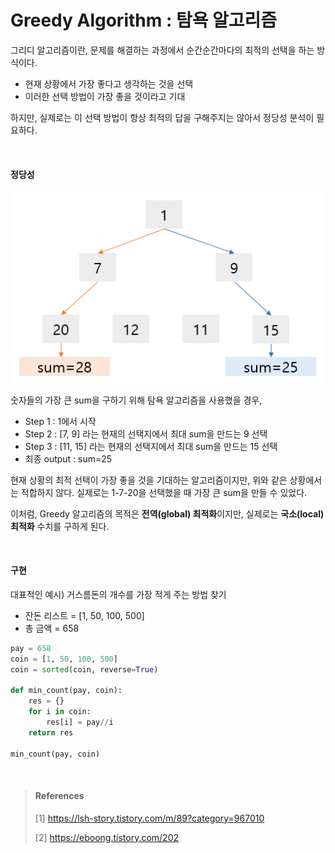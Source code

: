 # Greedy Algorithm : 탐욕 알고리즘

그리디 알고리즘이란, 문제를 해결하는 과정에서 순간순간마다의 최적의 선택을 하는 방식이다.

* 현재 상황에서 가장 좋다고 생각하는 것을 선택
* 이러한 선택 방법이 가장 좋을 것이라고 기대

하지만, 실제로는 이 선택 방법이 항상 최적의 답을 구해주지는 않아서 정당성 분석이 필요하다.

<br>

#### 정당성

![figure8](./img/figure8.PNG)

숫자들의 가장 큰 sum을 구하기 위해 탐욕 알고리즘을 사용했을 경우,

* Step 1 : 1에서 시작
* Step 2 : [7, 9] 라는 현재의 선택지에서 최대 sum을 만드는 9 선택
* Step 3 : [11, 15] 라는 현재의 선택지에서 최대 sum을 만드는 15 선택
* 최종 output : sum=25

현재 상황의 최적 선택이 가장 좋을 것을 기대하는 알고리즘이지만, 위와 같은 상황에서는 적합하지 않다. 실제로는 1-7-20을 선택했을 때 가장 큰 sum을 만들 수 있었다.

이처럼, Greedy 알고리즘의 목적은 **전역(global) 최적화**이지만, 실제로는 **국소(local) 최적화** 수치를 구하게 된다.



<br>

#### 구현

대표적인 예시) 거스름돈의 개수를 가장 적게 주는 방법 찾기

* 잔돈 리스트 = [1, 50, 100, 500]
* 총 금액 = 658

~~~python
pay = 658
coin = [1, 50, 100, 500]
coin = sorted(coin, reverse=True)

def min_count(pay, coin):
    res = {}
    for i in coin:
        res[i] = pay//i
    return res

min_count(pay, coin)
~~~



<br>

> #### References
>
> [1] https://lsh-story.tistory.com/m/89?category=967010
>
> [2] https://eboong.tistory.com/202


